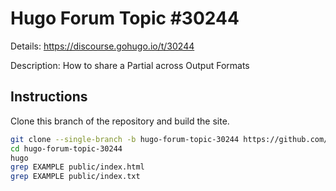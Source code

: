 # Hugo Forum Topic #30244

Details: <https://discourse.gohugo.io/t/30244>

Description: How to share a Partial across Output Formats

## Instructions

Clone this branch of the repository and build the site.

```bash
git clone --single-branch -b hugo-forum-topic-30244 https://github.com/jmooring/hugo-testing hugo-forum-topic-30244
cd hugo-forum-topic-30244
hugo
grep EXAMPLE public/index.html
grep EXAMPLE public/index.txt
```
